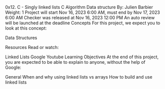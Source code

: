 0x12. C - Singly linked lists
C
Algorithm
Data structure
 By: Julien Barbier
 Weight: 1
 Project will start Nov 16, 2023 6:00 AM, must end by Nov 17, 2023 6:00 AM
 Checker was released at Nov 16, 2023 12:00 PM
 An auto review will be launched at the deadline
Concepts
For this project, we expect you to look at this concept:

Data Structures


Resources
Read or watch:

Linked Lists
Google
Youtube
Learning Objectives
At the end of this project, you are expected to be able to explain to anyone, without the help of Google:

General
When and why using linked lists vs arrays
How to build and use linked lists

